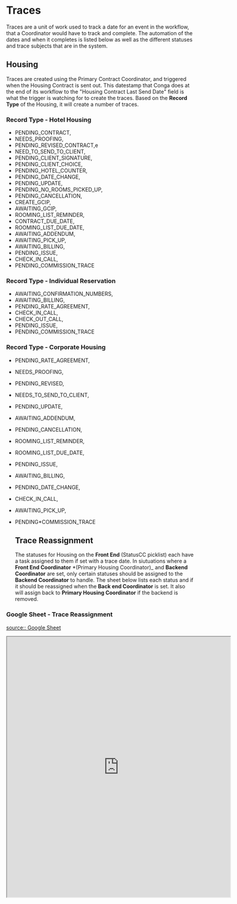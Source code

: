 # Traces

Traces are a unit of work used to track a date for an event in the workflow, that a Coordinator would have to track and complete. The automation of the dates and when it completes is listed below as well as the different statuses and trace subjects that are in the system.

## Housing

Traces are created using the Primary Contract Coordinator, and triggered when the Housing Contract is sent out. This datestamp that Conga does at the end of its workflow to the "Housing Contract Last Send Date" field is what the trigger is watching for to create the traces. Based on the **Record Type** of the Housing, it will create a number of traces.

### Record Type - Hotel Housing

- PENDING_CONTRACT,
- NEEDS_PROOFING,
- PENDING_REVISED_CONTRACT,e
- NEED_TO_SEND_TO_CLIENT,
- PENDING_CLIENT_SIGNATURE,
- PENDING_CLIENT_CHOICE,
- PENDING_HOTEL_COUNTER,
- PENDING_DATE_CHANGE,
- PENDING_UPDATE,
- PENDING_NO_ROOMS_PICKED_UP,
- PENDING_CANCELLATION,
- CREATE_GCIP,
- AWAITING_GCIP,
- ROOMING_LIST_REMINDER,
- CONTRACT_DUE_DATE,
- ROOMING_LIST_DUE_DATE,
- AWAITING_ADDENDUM,
- AWAITING_PICK_UP,
- AWAITING_BILLING,
- PENDING_ISSUE,
- CHECK_IN_CALL,
- PENDING_COMMISSION_TRACE

### Record Type - Individual Reservation

- AWAITING_CONFIRMATION_NUMBERS,
- AWAITING_BILLING,
- PENDING_RATE_AGREEMENT,
- CHECK_IN_CALL,
- CHECK_OUT_CALL,
- PENDING_ISSUE,
- PENDING_COMMISSION_TRACE

### Record Type - Corporate Housing

- PENDING_RATE_AGREEMENT,
- NEEDS_PROOFING,
- PENDING_REVISED,
- NEEDS_TO_SEND_TO_CLIENT,
- PENDING_UPDATE,
- AWAITING_ADDENDUM,
- PENDING_CANCELLATION,
- ROOMING_LIST_REMINDER,
- ROOMING_LIST_DUE_DATE,
- PENDING_ISSUE,
- AWAITING_BILLING,
- PENDING_DATE_CHANGE,
- CHECK_IN_CALL,
- AWAITING_PICK_UP,
- PENDING\*COMMISSION_TRACE

  ## Trace Reassignment

  The statuses for Housing on the **Front End** (StatusCC picklist) each have a task assigned to them if set with a trace date. In siutuations where a **Front End Coordinator** \*(Primary Housing Coordinator)\_ and **Backend Coordinator** are set, only certain statuses should be assigned to the **Backend Coordinator** to handle. The sheet below lists each status and if it should be reassigned when the **Back end Coordinator** is set. It also will assign back to **Primary Housing Coordinator** if the backend is removed.

### Google Sheet - Trace Reassignment

[source:: Google Sheet](https://docs.google.com/spreadsheets/d/e/2PACX-1vTI3TAuXXMfal6AoPo7221t9A_fh23pRSvjC1cz2DTy_riyDAemixLec23V4IEuA-HNLR0H8NipiOI2/pubhtml)

<iframe src="https://docs.google.com/spreadsheets/d/e/2PACX-1vTI3TAuXXMfal6AoPo7221t9A_fh23pRSvjC1cz2DTy_riyDAemixLec23V4IEuA-HNLR0H8NipiOI2/pubhtml?widget=true&amp;headers=false" height="700" width="600"></iframe>
